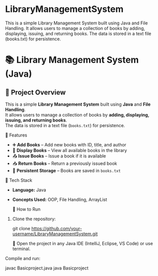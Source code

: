 # LibraryManagementSystem
This is a simple Library Management System built using Java and File Handling. It allows users to manage a collection of books by adding, displaying, issuing, and returning books. The data is stored in a text file (books.txt) for persistence.
# 📚 Library Management System (Java)

## 🔹 Project Overview
This is a simple **Library Management System** built using **Java** and **File Handling**.  
It allows users to manage a collection of books by **adding, displaying, issuing, and returning books**.  
The data is stored in a text file (`books.txt`) for persistence.

 🔹 Features
- ➕ **Add Books** – Add new books with ID, title, and author  
- 📖 **Display Books** – View all available books in the library  
- 📤 **Issue Books** – Issue a book if it is available  
- 📥 **Return Books** – Return a previously issued book  
- 💾 **Persistent Storage** – Books are saved in `books.txt`  


 🔹 Tech Stack
- **Language:** Java  
- **Concepts Used:** OOP, File Handling, ArrayList

  🔹 How to Run
1. Clone the repository:

   git clone https://github.com/your-username/LibraryManagementSystem.git
   
   🔹 Open the project in any Java IDE (IntelliJ, Eclipse, VS Code) or use terminal.

Compile and run:

javac Basicproject.java
java Basicproject






